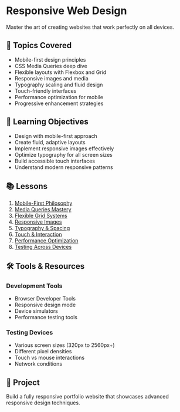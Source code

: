 # Responsive Web Design

Master the art of creating websites that work perfectly on all devices.

## 📖 Topics Covered

- Mobile-first design principles
- CSS Media Queries deep dive
- Flexible layouts with Flexbox and Grid
- Responsive images and media
- Typography scaling and fluid design
- Touch-friendly interfaces
- Performance optimization for mobile
- Progressive enhancement strategies

## 🎯 Learning Objectives

- Design with mobile-first approach
- Create fluid, adaptive layouts
- Implement responsive images effectively
- Optimize typography for all screen sizes
- Build accessible touch interfaces
- Understand modern responsive patterns

## 📚 Lessons

1. [Mobile-First Philosophy](./lessons/01-mobile-first.md)
2. [Media Queries Mastery](./lessons/02-media-queries.md)
3. [Flexible Grid Systems](./lessons/03-grid-systems.md)
4. [Responsive Images](./lessons/04-responsive-images.md)
5. [Typography & Spacing](./lessons/05-typography-spacing.md)
6. [Touch & Interaction](./lessons/06-touch-interaction.md)
7. [Performance Optimization](./lessons/07-performance.md)
8. [Testing Across Devices](./lessons/08-device-testing.md)

## 🛠️ Tools & Resources

### Development Tools
- Browser Developer Tools
- Responsive design mode
- Device simulators
- Performance testing tools

### Testing Devices
- Various screen sizes (320px to 2560px+)
- Different pixel densities
- Touch vs mouse interactions
- Network conditions

## 📝 Project

Build a fully responsive portfolio website that showcases advanced responsive design techniques.
